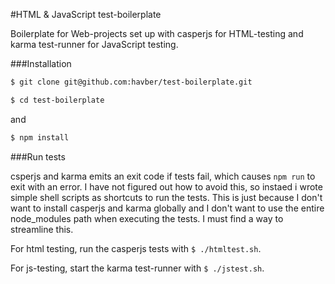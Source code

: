 #HTML & JavaScript test-boilerplate

Boilerplate for Web-projects set up with casperjs for HTML-testing and karma test-runner for JavaScript testing.

###Installation
```bash
$ git clone git@github.com:havber/test-boilerplate.git
```
```bash
$ cd test-boilerplate
```
and
```bash
$ npm install
```

###Run tests

csperjs and karma emits an exit code if tests fail, which causes ```npm run``` to
exit with an error. I have not figured out how to avoid this, so instaed i wrote simple shell scripts
as shortcuts to run the tests. This is just because I don't want to install casperjs and karma
globally and I don't want to use the entire node_modules path when executing the tests. I must find a way to streamline this.

For html testing, run the casperjs tests with ```$ ./htmltest.sh```.

For js-testing, start the karma test-runner with ```$ ./jstest.sh```.
